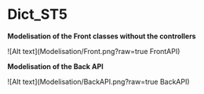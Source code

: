 # Dict_ST5

**Modelisation of the Front classes without the controllers**


![Alt text](Modelisation/Front.png?raw=true FrontAPI)


**Modelisation of the Back API**

![Alt text](Modelisation/BackAPI.png?raw=true BackAPI)